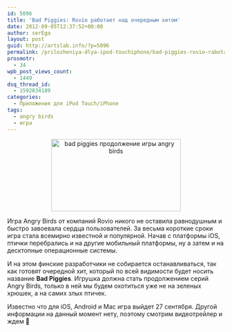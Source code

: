 ```yaml
---
id: 5096
title: 'Bad Piggies: Rovio работает над очередным хитом'
date: 2012-09-05T12:37:52+00:00
author: serEga
layout: post
guid: http://artslab.info/?p=5096
permalink: /prilozheniya-dlya-ipod-touchiphone/bad-piggies-rovio-rabotaet-nad-ocherednoj-igroj/
prosmotr:
  - 34
wpb_post_views_count:
  - 1449
dsq_thread_id:
  - 1592834189
categories:
  - Приложения для iPod Touch/iPhone
tags:
  - angry birds
  - игра
---
```

<center>
  <a href="http://googledrive.com/host/0B9lHVSSSdxdxd0hjdUdmRzY3Tjg/bad_piggies_prodolzhenie_angry_birds.jpeg"><img src="http://googledrive.com/host/0B9lHVSSSdxdxd0hjdUdmRzY3Tjg/bad_piggies_prodolzhenie_angry_birds-300x167.jpg" alt="bad piggies продолжение игры angry birds" title="bad_piggies_prodolzhenie_angry_birds" width="300" height="167" class="aligncenter size-medium wp-image-5101" /></a>
</center>

Игра Angry Birds от компаний Rovio никого не оставила равнодушным и быстро завоевала сердца пользователей. За весьма короткие сроки игра стала всемирно известной и популярной. Начав с платформы iOS, птички перебрались и на другие мобильный платформы, ну а затем и на десктопные операционные системы.

И на этом финские разработчики не собирается останавливаться, так как готовят очередной хит, который по всей видимости будет носить название **Bad Piggies**. Игрушка должна стать продолжением серий Angry Birds, только в ней мы будем охотиться уже не на зеленых хрюшек, а на самих злых птичек.

Известно что для iOS, Android и Mac игра выйдет 27 сентября. Другой информации на данный момент нету, поэтому смотрим видеотрейлер и ждем 🙂
